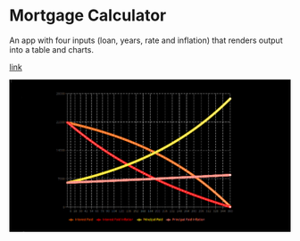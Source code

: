 # Mortgage Calculator

An app with four inputs (loan, years, rate and inflation) that renders output into a table and charts.

[link](https://radimpopp.eu/mortgage-calculator)

![Mortgage Calculator](/src/images/mortgage-calculator-screenshot.png)
